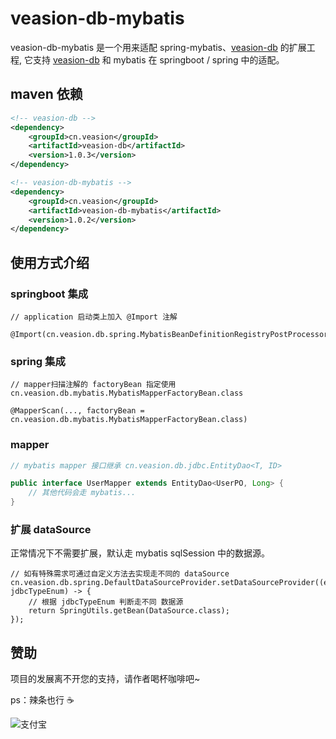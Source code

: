 # veasion-db-mybatis

veasion-db-mybatis 是一个用来适配 spring-mybatis、[veasion-db](https://github.com/veasion/veasion-db) 的扩展工程,
它支持 [veasion-db](https://github.com/veasion/veasion-db) 和 mybatis 在 springboot / spring 中的适配。

## maven 依赖
```xml
<!-- veasion-db -->
<dependency>
    <groupId>cn.veasion</groupId>
    <artifactId>veasion-db</artifactId>
    <version>1.0.3</version>
</dependency>

<!-- veasion-db-mybatis -->
<dependency>
    <groupId>cn.veasion</groupId>
    <artifactId>veasion-db-mybatis</artifactId>
    <version>1.0.2</version>
</dependency>
```
## 使用方式介绍

### springboot 集成
```
// application 启动类上加入 @Import 注解

@Import(cn.veasion.db.spring.MybatisBeanDefinitionRegistryPostProcessor.class)
```

### spring 集成
```
// mapper扫描注解的 factoryBean 指定使用 cn.veasion.db.mybatis.MybatisMapperFactoryBean.class

@MapperScan(..., factoryBean = cn.veasion.db.mybatis.MybatisMapperFactoryBean.class)
```

### mapper
```java
// mybatis mapper 接口继承 cn.veasion.db.jdbc.EntityDao<T, ID>

public interface UserMapper extends EntityDao<UserPO, Long> {
    // 其他代码会走 mybatis...
}
```

### 扩展 dataSource
正常情况下不需要扩展，默认走 mybatis sqlSession 中的数据源。
```
// 如有特殊需求可通过自定义方法去实现走不同的 dataSource
cn.veasion.db.spring.DefaultDataSourceProvider.setDataSourceProvider((entityDao, jdbcTypeEnum) -> {
    // 根据 jdbcTypeEnum 判断走不同 数据源
    return SpringUtils.getBean(DataSource.class);
});
```

## 赞助

项目的发展离不开您的支持，请作者喝杯咖啡吧~

ps：辣条也行 ☕

![支付宝](https://veasion.oss-cn-shanghai.aliyuncs.com/alipay.png?x-oss-process=image/resize,m_lfit,h_360,w_360)
